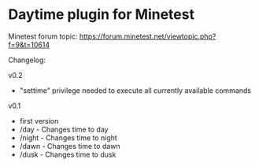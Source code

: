 Daytime plugin for Minetest
=====
Minetest forum topic: https://forum.minetest.net/viewtopic.php?f=9&t=10614

Changelog:

v0.2
  - "settime" privilege needed to execute all currently available commands

v0.1
  - first version
  - /day - Changes time to day
  - /night - Changes time to night
  - /dawn - Changes time to dawn
  - /dusk - Changes time to dusk
